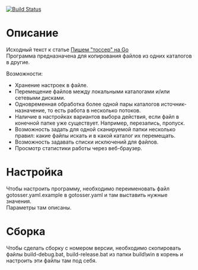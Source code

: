 [![Build Status](https://travis-ci.org/zaz600/gotosser.svg?branch=master)](https://travis-ci.org/zaz600/gotosser)

# Описание
Исходный текст к статье [Пишем "тоссер" на Go](https://goo.gl/2fP3bO)    
Программа предназначена для копирования файлов из одних каталогов в другие.

Возможности: 

* Хранение настроек в файле.
* Перемещение файлов между локальными каталогами и/или сетевыми дисками. 
* Одновременная обработка более одной пары каталогов источник-назначение, то есть работа в несколько потоков.
* Наличие в настройках вариантов выбора действия, если файл в конечной папке уже существует. Например, перезапись, пропуск.
* Возможность задать для одной сканируемой папки несколько правил: какие файлы искать и в какой каталог их перемещать.
* Возможность задавать списки исключений для файлов.
* Просмотр статистики работы через веб-браузер.

# Настройка
Чтобы настроить программу, необходимо переименовать файл gotosser.yaml.example в gotosser.yaml и там выставить нужные значения.  
Параметры там описаны.

# Сборка
Чтобы сделать сборку с номером версии, необходимо скопировать файлы build-debug.bat, build-release.bat из папки build\win в корень и настроить эти файлы там под себя.